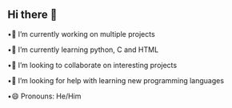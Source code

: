 ## Hi there 👋

<!--
**RoyK13/RoyK13** is a ✨ _special_ ✨ repository because its `README.md` (this file) appears on your GitHub profile.

Here are some ideas to get you started:

- 🔭 I’m currently working on ...
- 🌱 I’m currently learning ...
- 👯 I’m looking to collaborate on ...
- 🤔 I’m looking for help with ...
- 💬 Ask me about ...
- 📫 How to reach me: ...
- 😄 Pronouns: ...
- ⚡ Fun fact: ...
-->
•🔭 I’m currently working on multiple projects

•🌱 I’m currently learning python, C and HTML

•👯 I’m looking to collaborate on interesting projects

•🤔 I’m looking for help with learning new programming languages

•😄 Pronouns: He/Him
